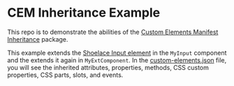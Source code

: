 # CEM Inheritance Example

This repo is to demonstrate the abilities of the [Custom Elements Manifest Inheritance](https://www.npmjs.com/package/custom-elements-manifest-inheritance) package.

This example extends the [Shoelace Input element](https://shoelace.style/components/input/) in the `MyInput` component and the extends it again in `MyExtComponent`. In the [custom-elements.json](./custom-elements.json) file, you will see the inherited attributes, properties, methods, CSS custom properties, CSS parts, slots, and events.